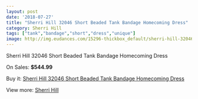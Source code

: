 ```yaml
---
layout: post
date: '2018-07-27'
title: "Sherri Hill 32046 Short Beaded Tank Bandage Homecoming Dress"
category: Sherri Hill
tags: ["tank","bandage","short","dress","unique"]
image: http://img.eudances.com/15296-thickbox_default/sherri-hill-32046-short-beaded-tank-bandage-homecoming-dress.jpg
---
```

Sherri Hill 32046 Short Beaded Tank Bandage Homecoming Dress

On Sales: **$544.99**
<a href="https://www.eudances.com/en/sherri-hill/4529-sherri-hill-32046-short-beaded-tank-bandage-homecoming-dress.html"><amp-img layout="responsive" width="600" height="600" src="//img.eudances.com/15296-thickbox_default/sherri-hill-32046-short-beaded-tank-bandage-homecoming-dress.jpg" alt="Sherri Hill 32046 Short Beaded Tank Bandage Homecoming Dress 0" /></a>
<a href="https://www.eudances.com/en/sherri-hill/4529-sherri-hill-32046-short-beaded-tank-bandage-homecoming-dress.html"><amp-img layout="responsive" width="600" height="600" src="//img.eudances.com/15299-thickbox_default/sherri-hill-32046-short-beaded-tank-bandage-homecoming-dress.jpg" alt="Sherri Hill 32046 Short Beaded Tank Bandage Homecoming Dress 1" /></a>
<a href="https://www.eudances.com/en/sherri-hill/4529-sherri-hill-32046-short-beaded-tank-bandage-homecoming-dress.html"><amp-img layout="responsive" width="600" height="600" src="//img.eudances.com/15298-thickbox_default/sherri-hill-32046-short-beaded-tank-bandage-homecoming-dress.jpg" alt="Sherri Hill 32046 Short Beaded Tank Bandage Homecoming Dress 2" /></a>
<a href="https://www.eudances.com/en/sherri-hill/4529-sherri-hill-32046-short-beaded-tank-bandage-homecoming-dress.html"><amp-img layout="responsive" width="600" height="600" src="//img.eudances.com/15297-thickbox_default/sherri-hill-32046-short-beaded-tank-bandage-homecoming-dress.jpg" alt="Sherri Hill 32046 Short Beaded Tank Bandage Homecoming Dress 3" /></a>

Buy it: [Sherri Hill 32046 Short Beaded Tank Bandage Homecoming Dress](https://www.eudances.com/en/sherri-hill/4529-sherri-hill-32046-short-beaded-tank-bandage-homecoming-dress.html "Sherri Hill 32046 Short Beaded Tank Bandage Homecoming Dress")

View more: [Sherri Hill](https://www.eudances.com/en/80-Sherri-Hill "Sherri Hill")